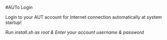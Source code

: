 #AUTo Login

Login to your AUT account for Internet connection automatically at system startup!

*Run install.sh as root & Enter your account username & password*
